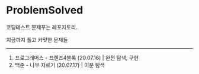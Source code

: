 # ProblemSolved
코딩테스트 문제푸는 레포지토리.  

지금까지 풀고 커밋한 문제들

---

1. 프로그래머스 - 프렌즈4블록 (20.07.16) | 완전 탐색, 구현
2. 백준 - 나무 자르기 (20.07.17) | 이분 탐색
